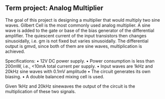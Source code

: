 
## Term project: Analog Multiplier

The goal of this project is designing a multiplier that would multiply two sine waves. Gilbert Cell
is the most commonly used analog multiplier. A sine wave is added to the gate or base of the bias
generator of the differential amplifier. The quiescent current of the input transistors then changes
sinusoidally, i.e. gm is not fixed but varies sinusoidally. The differential output is gmvd, since both
of them are sine waves, multiplication is achieved.

Specifications:
• 12V DC power supply.
• Power consumption is less than 200mW, i.e., <10mA total current per supply.
• Input waves are 1kHz and 20kHz sine waves with 0.1mV amplitude
• The circuit generates its own biasing.
• A double balanced mixing cell is used.

Given 1kHz and 20kHz sinewaves the output of the circuit is the multiplication of these
two signals. 
